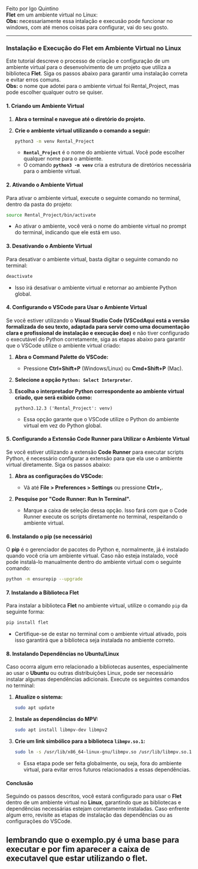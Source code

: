 Feito por Igo Quintino  
**Flet** em um ambiente virtual no Linux:  
**Obs:** necessariamente essa intalação e execusão pode funcionar no windows, com até menos coisas para configurar, vai do seu gosto.


---

### **Instalação e Execução do Flet em Ambiente Virtual no Linux**

Este tutorial descreve o processo de criação e configuração de um ambiente virtual para o desenvolvimento de um projeto que utiliza a biblioteca **Flet**. Siga os passos abaixo para garantir uma instalação correta e evitar erros comuns.  
**Obs:** o nome que adotei para o ambiente virtual foi Rental_Project, mas pode escolher qualquer outro se quiser.  

#### **1. Criando um Ambiente Virtual**

1. **Abra o terminal e navegue até o diretório do projeto.**

2. **Crie o ambiente virtual utilizando o comando a seguir:**
   ```bash
   python3 -m venv Rental_Project
   ```
   - **`Rental_Project`** é o nome do ambiente virtual. Você pode escolher qualquer nome para o ambiente.
   - O comando **`python3 -m venv`** cria a estrutura de diretórios necessária para o ambiente virtual.

#### **2. Ativando o Ambiente Virtual**

Para ativar o ambiente virtual, execute o seguinte comando no terminal, dentro da pasta do projeto:
```bash
source Rental_Project/bin/activate
```

- Ao ativar o ambiente, você verá o nome do ambiente virtual no prompt do terminal, indicando que ele está em uso.

#### **3. Desativando o Ambiente Virtual**

Para desativar o ambiente virtual, basta digitar o seguinte comando no terminal:
```bash
deactivate
```
- Isso irá desativar o ambiente virtual e retornar ao ambiente Python global.

#### **4. Configurando o VSCode para Usar o Ambiente Virtual**

Se você estiver utilizando o **Visual Studio Code (VSCodAqui está a versão formalizada do seu texto, adaptada para servir como uma documentação clara e profissional de instalação e execução doe)** e não tiver configurado o executável do Python corretamente, siga as etapas abaixo para garantir que o VSCode utilize o ambiente virtual criado:

1. **Abra o Command Palette do VSCode:**
   - Pressione **Ctrl+Shift+P** (Windows/Linux) ou **Cmd+Shift+P** (Mac).

2. **Selecione a opção `Python: Select Interpreter`.**

3. **Escolha o interpretador Python correspondente ao ambiente virtual criado, que será exibido como:**
   ```plaintext
   python3.12.3 ('Rental_Project': venv)
   ```
   - Essa opção garante que o VSCode utilize o Python do ambiente virtual em vez do Python global.

#### **5. Configurando a Extensão Code Runner para Utilizar o Ambiente Virtual**

Se você estiver utilizando a extensão **Code Runner** para executar scripts Python, é necessário configurar a extensão para que ela use o ambiente virtual diretamente. Siga os passos abaixo:

1. **Abra as configurações do VSCode:**
   - Vá até **File > Preferences > Settings** ou pressione **Ctrl+,**.

2. **Pesquise por "Code Runner: Run In Terminal".**
   - Marque a caixa de seleção dessa opção. Isso fará com que o Code Runner execute os scripts diretamente no terminal, respeitando o ambiente virtual.

#### **6. Instalando o pip (se necessário)**

O **pip** é o gerenciador de pacotes do Python e, normalmente, já é instalado quando você cria um ambiente virtual. Caso não esteja instalado, você pode instalá-lo manualmente dentro do ambiente virtual com o seguinte comando:
```bash
python -m ensurepip --upgrade
```

#### **7. Instalando a Biblioteca Flet**

Para instalar a biblioteca **Flet** no ambiente virtual, utilize o comando `pip` da seguinte forma:
```bash
pip install flet
```
- Certifique-se de estar no terminal com o ambiente virtual ativado, pois isso garantirá que a biblioteca seja instalada no ambiente correto.

#### **8. Instalando Dependências no Ubuntu/Linux**

Caso ocorra algum erro relacionado a bibliotecas ausentes, especialmente ao usar o **Ubuntu** ou outras distribuições Linux, pode ser necessário instalar algumas dependências adicionais. Execute os seguintes comandos no terminal:

1. **Atualize o sistema:**
   ```bash
   sudo apt update
   ```

2. **Instale as dependências do MPV:**
   ```bash
   sudo apt install libmpv-dev libmpv2
   ```

3. **Crie um link simbólico para a biblioteca `libmpv.so.1`:**
   ```bash
   sudo ln -s /usr/lib/x86_64-linux-gnu/libmpv.so /usr/lib/libmpv.so.1
   ```
   - Essa etapa pode ser feita globalmente, ou seja, fora do ambiente virtual, para evitar erros futuros relacionados a essas dependências.

#### **Conclusão**

Seguindo os passos descritos, você estará configurado para usar o **Flet** dentro de um ambiente virtual no **Linux**, garantindo que as bibliotecas e dependências necessárias estejam corretamente instaladas. Caso enfrente algum erro, revisite as etapas de instalação das dependências ou as configurações do VSCode.

lembrando que o exemplo.py é uma base para executar e por fim aparecer a caixa de executavel que estar utilizando o flet.
---
